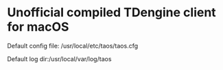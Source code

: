 # Unofficial compiled TDengine client for macOS
 
Default config file: /usr/local/etc/taos/taos.cfg

Default log dir:/usr/local/var/log/taos
